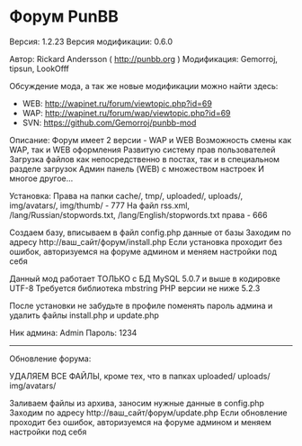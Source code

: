 # Форум PunBB
Версия: 1.2.23
Версия модификации: 0.6.0

Автор: Rickard Andersson ( http://punbb.org )
Модификация: Gemorroj, tipsun, LookOfff

Обсуждение мода, а так же новые модификации можно найти здесь:

* WEB: http://wapinet.ru/forum/viewtopic.php?id=69
* WAP: http://wapinet.ru/forum/wap/viewtopic.php?id=69
* SVN: https://github.com/Gemorroj/punbb-mod



Описание:
Форум имеет 2 версии - WAP и WEB
Возможность смены как WAP, так и WEB оформления
Развитую систему прав пользователей
Загрузка файлов как непосредственно в постах, так и в специальном разделе загрузок
Админ панель (WEB) с множеством настроек
И многое другое...

Установка:
Права на папки cache/, tmp/, uploaded/, uploads/, img/avatars/, img/thumb/ - 777
На файл rss.xml, /lang/Russian/stopwords.txt, /lang/English/stopwords.txt права - 666

Создаем базу, вписываем в файл config.php данные от базы
Заходим по адресу http://ваш_сайт/форум/install.php
Если установка проходит без ошибок, авторизуемся на форуме админом и меняем настройки под себя

Данный мод работает ТОЛЬКО с БД MySQL 5.0.7 и выше в кодировке UTF-8
Требуется библиотека mbstring
PHP версии не ниже 5.2.3

После установки не забудьте в профиле поменять пароль админа и удалить файлы install.php и update.php

Ник админа: Admin
Пароль: 1234

------------
Обновление форума:

УДАЛЯЕМ ВСЕ ФАЙЛЫ, кроме тех, что в папках
uploaded/
uploads/
img/avatars/

Заливаем файлы из архива, заносим нужные данные в config.php
Заходим по адресу http://ваш_сайт/форум/update.php
Если обновление проходит без ошибок, авторизуемся на форуме админом и меняем настройки под себя